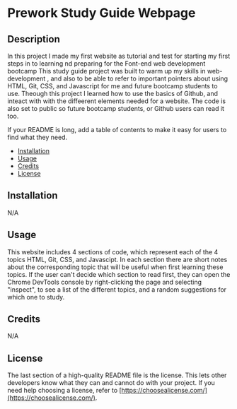 # Prework Study Guide Webpage

## Description

In this project I made my first website as tutorial and test for starting my first steps in to learning nd preparing for the Font-end web development bootcamp
This study guide project was built to warm up my skills in web-development , and also to be able to refer to important pointers about using HTML, Git, CSS, and Javascript for me and future bootcamp students to use.
Theough this project I learned how to use the basics of Github, and inteact with with the diffeerent elements needed for a website. The code is also set to public so future bootcamp students, or Github users can read it too.

If your README is long, add a table of contents to make it easy for users to find what they need.

- [Installation](#installation)
- [Usage](#usage)
- [Credits](#credits)
- [License](#license)

## Installation

N/A

## Usage

This website includes 4 sections of code, which represent each of the 4 topics HTML, Git, CSS, and Javascipt. In each section there are short notes about the corresponding topic that will be useful when first learning these topics.
If the user can't decide which section to read first, they can open the Chrome DevTools console by right-clicking the page and selecting "inspect", to see a list of the different topics, and a random suggestions for which one to study.


## Credits
N/A

## License

The last section of a high-quality README file is the license. This lets other developers know what they can and cannot do with your project. If you need help choosing a license, refer to [https://choosealicense.com/](https://choosealicense.com/).

